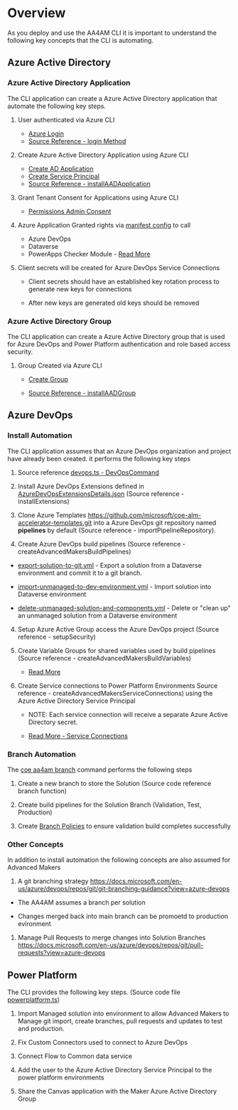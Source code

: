# Overview

As you deploy and use the AA4AM CLI it is important to understand the following key concepts that the CLI is automating.

## Azure Active Directory 

### Azure Active Directory Application

The CLI application can create a Azure Active Directory application that automate the following key steps.

1. User authenticated via Azure CLI
   - [Azure Login](https://docs.microsoft.com/en-us/cli/azure/reference-index?view=azure-cli-latest#az_login)
   - [Source Reference - login Method](../../src/commands/login.ts)

2. Create Azure Active Directory Application using Azure CLI
   - [Create AD Application](https://docs.microsoft.com/en-us/cli/azure/ad/app?view=azure-cli-latest#az_ad_app_create)
   - [Create Service Principal](https://docs.microsoft.com/en-us/cli/azure/ad/sp?view=azure-cli-latest#az_ad_sp_create)
   - [Source Reference - installAADApplication](../../src/commands/aad.ts)

3. Grant Tenant Consent for Applications using Azure CLI
   - [Permissions Admin Consent](https://docs.microsoft.com/en-us/cli/azure/ad/app/permission?view=azure-cli-latest#az_ad_app_permission_admin_consent)

4. Azure Application Granted rights via [manifest config](../../config/manifest.json) to call
   - Azure DevOps
   - Dataverse
   - PowerApps Checker Module - [Read More](https://docs.microsoft.com/en-us/powershell/powerapps/get-started-powerapps-checker?view=pa-ps-latest)

5. Client secrets will be created for Azure DevOps Service Connections

   - Client secrets should have an established key rotation process to generate new keys for connections

   - After new keys are generated old keys should be removed

### Azure Active Directory Group

The CLI application can create a Azure Active Directory group that is used for Azure DevOps and Power Platform authentication and role based access security.

1. Group Created via Azure CLI
   - [Create Group](https://docs.microsoft.com/en-us/cli/azure/ad/group?view=azure-cli-latest#az_ad_group_create)

   - [Source Reference - installAADGroup](../../src/commands/aad.ts)

## Azure DevOps

### Install Automation

The CLI application assumes that an Azure DevOps organization and project have already been created. it performs the following key steps

1. Source reference [devops.ts - DevOpsCommand](../../src/commands/devops.ts)

1. Install Azure DevOps Extensions defined in [AzureDevOpsExtensionsDetails.json](../../config/AzureDevOpsExtensionsDetails.json) (Source reference - installExtensions)

2. Clone Azure Templates https://github.com/microsoft/coe-alm-accelerator-templates.git into a Azure DevOps git repository named **pipelines** by default  (Source reference - importPipelineRepository).

3. Create Azure DevOps build pipelines (Source reference - createAdvancedMakersBuildPipelines)
  
- [export-solution-to-git.yml](https://github.com/microsoft/coe-alm-accelerator-templates/blob/main/Pipelines/export-solution-to-git.yml) - Export a solution from a Dataverse environment and commit it to a git branch.

- [import-unmanaged-to-dev-environment.yml](https://github.com/microsoft/coe-alm-accelerator-templates/blob/main/Pipelines/import-unmanaged-to-dev-environment.yml) - Import solution into Dataverse environment

- [delete-unmanaged-solution-and-components.yml](https://github.com/microsoft/coe-alm-accelerator-templates/blob/main/Pipelines/delete-unmanaged-solution-and-components.yml) - Delete or "clean up" an unmanaged solution from a Dataverse environment

4. Setup Azure Active Group access the Azure DevOps project (Source reference - setupSecurity)

5. Create Variable Groups for shared variables used by build pipelines (Source reference - createAdvancedMakersBuildVariables)

   - [Read More](https://docs.microsoft.com/en-us/azure/devops/pipelines/library/variable-groups?view=azure-devops&tabs=yaml)

6. Create Service connections to Power Platform Environments Source reference - createAdvancedMakersServiceConnections) using the Azure Active Directory Service Principal

   - NOTE: Each service connection will receive a separate Azure Active Directory secret.

   - [Read More - Service Connections](https://docs.microsoft.com/en-us/azure/devops/pipelines/library/service-endpoints?view=azure-devops&tabs=yaml)

### Branch Automation

The [coe aa4am branch](./maker-setup.md#create-solution-branch) command performs the following steps

1. Create a new branch to store the Solution (Source code reference branch function)

1. Create build pipelines for the Solution Branch (Validation, Test, Production)

1. Create [Branch Policies](https://docs.microsoft.com/en-us/azure/devops/repos/git/branch-policies-overview?view=azure-devops) to ensure validation build completes successfully

### Other Concepts

In addition to install automation the following concepts are also assumed for Advanced Makers

1. A git branching strategy https://docs.microsoft.com/en-us/azure/devops/repos/git/git-branching-guidance?view=azure-devops

  - The AA4AM assumes a branch per solution

  - Changes merged back into main branch can be promoetd to production evironment

1. Manage Pull Requests to merge changes into Solution Branches https://docs.microsoft.com/en-us/azure/devops/repos/git/pull-requests?view=azure-devops

## Power Platform

The CLI provides the following key steps. (Source code file [powerplatform.ts](../../src/commands/powerplatform.ts))

1. Import Managed solution into environment to allow Advanced Makers to Manage git import, create branches, pull requests and updates to test and production.

2. Fix Custom Connectors used to connect to Azure DevOps

3. Connect Flow to Common data service

4. Add the user to the Azure Active Directory Service Principal to the power platform environments

5. Share the Canvas application with the Maker Azure Active Directory Group